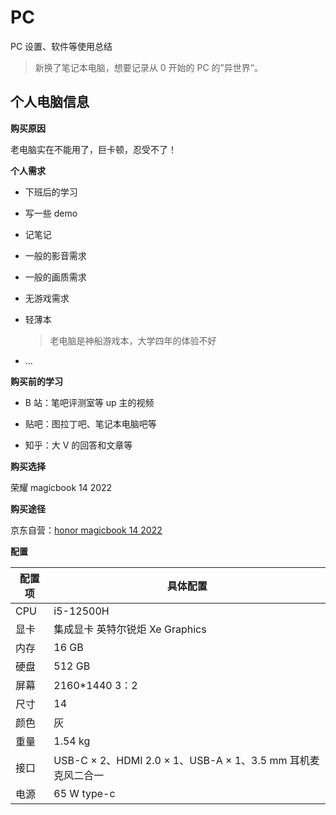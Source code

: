 # PC

PC 设置、软件等使用总结

> 新换了笔记本电脑，想要记录从 0 开始的 PC 的”异世界“。

## 个人电脑信息

**购买原因**

老电脑实在不能用了，巨卡顿，忍受不了！

**个人需求**

- 下班后的学习

- 写一些 demo

- 记笔记

- 一般的影音需求

- 一般的画质需求

- 无游戏需求

- 轻薄本
  
  > 老电脑是神船游戏本，大学四年的体验不好

- ...

**购买前的学习**

- B 站：笔吧评测室等 up 主的视频

- 贴吧：图拉丁吧、笔记本电脑吧等

- 知乎：大 V 的回答和文章等

**购买选择**

荣耀 magicbook 14 2022

**购买途径**

京东自营：[honor magicbook 14 2022](https://item.jd.com/100038962384.html)

**配置**

| 配置项 | 具体配置                                             |
| --- | ------------------------------------------------ |
| CPU | i5-12500H                                        |
| 显卡  | 集成显卡 英特尔锐炬 Xe Graphics                           |
| 内存  | 16 GB                                            |
| 硬盘  | 512 GB                                           |
| 屏幕  | 2160*1440 3：2                                    |
| 尺寸  | 14                                               |
| 颜色  | 灰                                                |
| 重量  | 1.54 kg                                          |
| 接口  | USB-C × 2、HDMI 2.0 × 1、USB-A × 1、3.5 mm 耳机麦克风二合一 |
| 电源  | 65 W type-c                                      |
